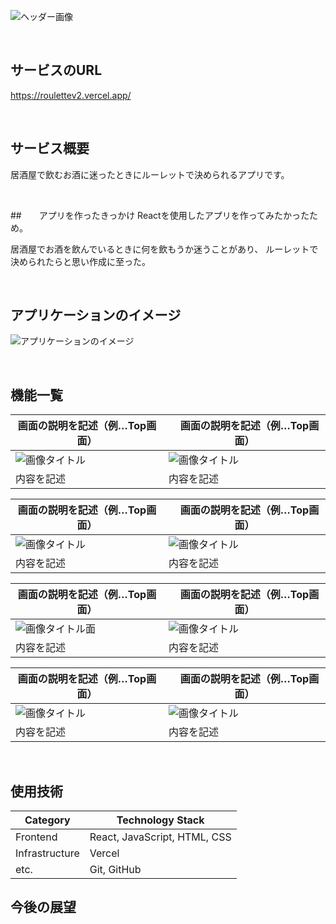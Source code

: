 ![ヘッダー画像](ヘッダー画像のディレクトリを記述)

<br />

## サービスのURL

https://roulettev2.vercel.app/

<br />

## サービス概要

居酒屋で飲むお酒に迷ったときにルーレットで決められるアプリです。

<br />

##　　アプリを作ったきっかけ
Reactを使用したアプリを作ってみたかったため。

居酒屋でお酒を飲んでいるときに何を飲もうか迷うことがあり、
ルーレットで決められたらと思い作成に至った。

<br />

## アプリケーションのイメージ
![アプリケーションのイメージ](gifのディレクトリを記述)

<br />

## 機能一覧
| 画面の説明を記述（例…Top画面） |　画面の説明を記述（例…Top画面） |
| ---- | ---- |
| ![画像タイトル](画像ディレクトリを記述) | ![画像タイトル](画像ディレクトリを記述) |
| 内容を記述 | 内容を記述 |

| 画面の説明を記述（例…Top画面） |　画面の説明を記述（例…Top画面） |
| ---- | ---- |
| ![画像タイトル](画像ディレクトリを記述) | ![画像タイトル](画像ディレクトリを記述) |
| 内容を記述 | 内容を記述 |

| 画面の説明を記述（例…Top画面） |　画面の説明を記述（例…Top画面） |
| ---- | ---- |
| ![画像タイトル面](画像ディレクトリを記述) | ![画像タイトル](画像ディレクトリを記述) |
| 内容を記述 | 内容を記述 |

| 画面の説明を記述（例…Top画面） |　画面の説明を記述（例…Top画面） |
| ---- | ---- |
| ![画像タイトル](画像ディレクトリを記述) | ![画像タイトル](画像ディレクトリを記述) |
| 内容を記述 | 内容を記述 |

<br />

## 使用技術

| Category          | Technology Stack                                     |
| ----------------- | --------------------------------------------------   |
| Frontend          | React, JavaScript, HTML, CSS                         |
| Infrastructure    | Vercel                                               |
| etc.              | Git, GitHub |


## 今後の展望